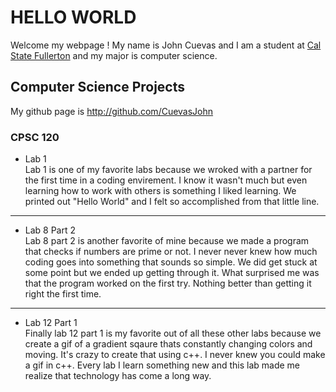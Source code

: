 # HELLO WORLD

Welcome my webpage ! My name is John Cuevas and I am a student at [Cal State Fullerton](http://www.fulerton.edu/) and my major is computer science.

## Computer Science Projects

My github page is http://github.com/CuevasJohn

### CPSC 120

* Lab 1  
       Lab 1 is one of my favorite labs because we wroked with a partner for the first time in a coding envirement. I know it wasn't much 
but even learning how to work with others is something I liked learning. We printed out "Hello World" and I felt so accomplished 
from that little line.  

---  

* Lab 8 Part 2  
        Lab 8 part 2 is another favorite of mine because we made a program that checks if numbers are prime or not. I never never knew how much coding goes into something that sounds so simple. We did get stuck at some point but we ended up getting through it. What surprised me was that the program worked on the first try. Nothing better than getting it right the first time.  
   
---  

* Lab 12 Part 1  
Finally lab 12 part 1 is my favorite out of all these other labs because we create a gif of a gradient sqaure thats constantly changing colors and moving. It's crazy to create that using c++. I never knew you could make a gif in c++. Every lab I learn something new and this lab made me realize that technology has come a long way.

    

